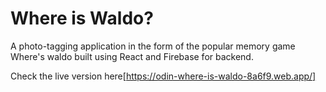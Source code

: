 # Where is Waldo?

A photo-tagging application in the form of the popular memory game Where's waldo built using React and Firebase for backend.

Check the live version here[https://odin-where-is-waldo-8a6f9.web.app/]
